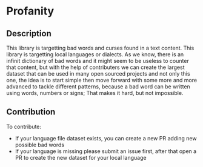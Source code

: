 # Profanity

## Description

This library is targetting bad words and curses found in a text content. This library is targetting local languages or dialects.
As we know, there is an infinit dictionary of bad words and it might seem to be useless to counter that content, but with the help of contributers we can create the largest dataset that can be used in many open sourced projects and not only this one, the idea is to start simple then move forward with some more and more advanced to tackle different patterns, because a bad word can be written using words, numbers or signs; That makes it hard, but not impossible.

## Contribution

To contribute:

- If your language file dataset exists, you can create a new PR adding new possible bad words
- If your language is missing please submit an issue first, after that open a PR to create the new dataset for your local language
